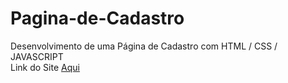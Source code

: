 # Pagina-de-Cadastro
Desenvolvimento de uma Página de Cadastro com HTML / CSS / JAVASCRIPT 
<br>
Link do Site <a href='https://bielgsilva.github.io/Tela-de-Login/'> Aqui </a>
